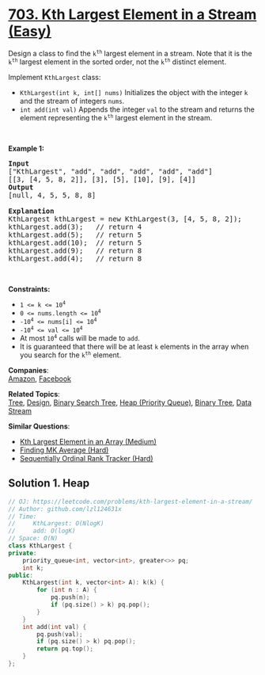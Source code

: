 # [703. Kth Largest Element in a Stream (Easy)](https://leetcode.com/problems/kth-largest-element-in-a-stream/)

<p>Design a class to find the <code>k<sup>th</sup></code> largest element in a stream. Note that it is the <code>k<sup>th</sup></code> largest element in the sorted order, not the <code>k<sup>th</sup></code> distinct element.</p>

<p>Implement <code>KthLargest</code> class:</p>

<ul>
	<li><code>KthLargest(int k, int[] nums)</code> Initializes the object with the integer <code>k</code> and the stream of integers <code>nums</code>.</li>
	<li><code>int add(int val)</code> Appends the integer <code>val</code> to the stream and returns the element representing the <code>k<sup>th</sup></code> largest element in the stream.</li>
</ul>

<p>&nbsp;</p>
<p><strong>Example 1:</strong></p>

<pre><strong>Input</strong>
["KthLargest", "add", "add", "add", "add", "add"]
[[3, [4, 5, 8, 2]], [3], [5], [10], [9], [4]]
<strong>Output</strong>
[null, 4, 5, 5, 8, 8]

<strong>Explanation</strong>
KthLargest kthLargest = new KthLargest(3, [4, 5, 8, 2]);
kthLargest.add(3);   // return 4
kthLargest.add(5);   // return 5
kthLargest.add(10);  // return 5
kthLargest.add(9);   // return 8
kthLargest.add(4);   // return 8
</pre>

<p>&nbsp;</p>
<p><strong>Constraints:</strong></p>

<ul>
	<li><code>1 &lt;= k &lt;= 10<sup>4</sup></code></li>
	<li><code>0 &lt;= nums.length &lt;= 10<sup>4</sup></code></li>
	<li><code>-10<sup>4</sup> &lt;= nums[i] &lt;= 10<sup>4</sup></code></li>
	<li><code>-10<sup>4</sup> &lt;= val &lt;= 10<sup>4</sup></code></li>
	<li>At most <code>10<sup>4</sup></code> calls will be made to <code>add</code>.</li>
	<li>It is guaranteed that there will be at least <code>k</code> elements in the array when you search for the <code>k<sup>th</sup></code> element.</li>
</ul>


**Companies**:  
[Amazon](https://leetcode.com/company/amazon), [Facebook](https://leetcode.com/company/facebook)

**Related Topics**:  
[Tree](https://leetcode.com/tag/tree/), [Design](https://leetcode.com/tag/design/), [Binary Search Tree](https://leetcode.com/tag/binary-search-tree/), [Heap (Priority Queue)](https://leetcode.com/tag/heap-priority-queue/), [Binary Tree](https://leetcode.com/tag/binary-tree/), [Data Stream](https://leetcode.com/tag/data-stream/)

**Similar Questions**:
* [Kth Largest Element in an Array (Medium)](https://leetcode.com/problems/kth-largest-element-in-an-array/)
* [Finding MK Average (Hard)](https://leetcode.com/problems/finding-mk-average/)
* [Sequentially Ordinal Rank Tracker (Hard)](https://leetcode.com/problems/sequentially-ordinal-rank-tracker/)

## Solution 1. Heap

```cpp
// OJ: https://leetcode.com/problems/kth-largest-element-in-a-stream/
// Author: github.com/lzl124631x
// Time:
//     KthLargest: O(NlogK)
//     add: O(logK)
// Space: O(N)
class KthLargest {
private:
    priority_queue<int, vector<int>, greater<>> pq;
    int k;
public:
    KthLargest(int k, vector<int> A): k(k) {
        for (int n : A) {
            pq.push(n);
            if (pq.size() > k) pq.pop();
        }
    }
    int add(int val) {
        pq.push(val);
        if (pq.size() > k) pq.pop();
        return pq.top();
    }
};
```